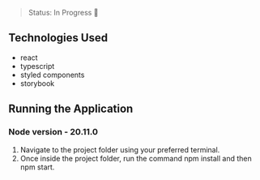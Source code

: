 
> Status: In Progress 🚧

## Technologies Used

+ react
+ typescript
+ styled components
+ storybook

## Running the Application
### Node version - 20.11.0

1) Navigate to the project folder using your preferred terminal.
2) Once inside the project folder, run the command npm install and then npm start.
